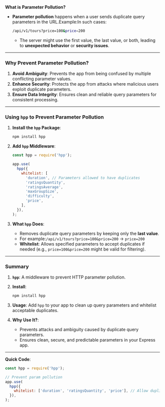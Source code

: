 **What is Parameter Pollution?**

- **Parameter pollution** happens when a user sends duplicate query parameters in the URL.Example:In such cases:
  ```bash
  /api/v1/tours?price=100&price=200
  ```
  - The server might use the first value, the last value, or both, leading to **unexpected behavior** or **security issues**.

---

### **Why Prevent Parameter Pollution?**

1. **Avoid Ambiguity**: Prevents the app from being confused by multiple conflicting parameter values.
2. **Enhance Security**: Protects the app from attacks where malicious users exploit duplicate parameters.
3. **Ensure Data Integrity**: Ensures clean and reliable query parameters for consistent processing.

---

### **Using `hpp` to Prevent Parameter Pollution**

1. **Install the `hpp` Package**:

   ```bash
   npm install hpp
   ```

2. **Add `hpp` Middleware**:

   ```jsx
   const hpp = require('hpp');

   app.use(
     hpp({
       whitelist: [
         'duration', // Parameters allowed to have duplicates
         'ratingsQuantity',
         'ratingsAverage',
         'maxGroupSize',
         'difficulty',
         'price',
       ],
     }),
   );
   ```

3. **What `hpp` Does**:
   - Removes duplicate query parameters by keeping only the **last value**.
   - For example:`/api/v1/tours?price=100&price=200` → `price=200`
   - **Whitelist**: Allows specified parameters to accept duplicates if needed (e.g., `price=100&price=200` might be valid for filtering).

---

### **Summary**

1. **`hpp`**: A middleware to prevent HTTP parameter pollution.
2. **Install**:

   ```bash
   npm install hpp
   ```

3. **Usage**: Add `hpp` to your app to clean up query parameters and whitelist acceptable duplicates.
4. **Why Use It?**:
   - Prevents attacks and ambiguity caused by duplicate query parameters.
   - Ensures clean, secure, and predictable parameters in your Express app.

---

**Quick Code**:

```jsx
const hpp = require('hpp');

// Prevent param pollution
app.use(
  hpp({
    whitelist: ['duration', 'ratingsQuantity', 'price'], // Allow duplicates for these
  }),
);
```
